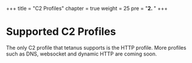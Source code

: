 +++
title = "C2 Profiles"
chapter = true
weight = 25
pre = "<b>2. </b>"
+++

# Supported C2 Profiles
The only C2 profile that tetanus supports is the HTTP profile. More profiles such as DNS,
websocket and dynamic HTTP are coming soon.
